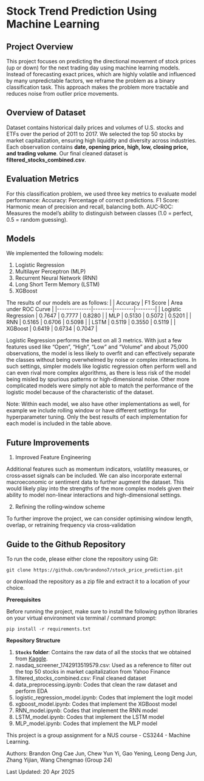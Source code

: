 # Stock Trend Prediction Using Machine Learning
## Project Overview
This project focuses on predicting the directional movement of stock prices (up or down) for the next trading day using machine learning models. Instead of forecasting exact prices, which are highly volatile and influenced by many unpredictable factors, we reframe the problem as a binary classification task. This approach makes the problem more tractable and reduces noise from outlier price movements.

## Overview of Dataset
Dataset contains historical daily prices and volumes of U.S. stocks and ETFs over the period of 2011 to 2017. We selected the top 50 stocks by market capitalization, ensuring high liquidity and diversity across industries. Each observation contains **date, opening price, high, low, closing price, and trading volume**. Our final cleaned dataset is **filtered_stocks_combined.csv**.

## Evaluation Metrics
For this classification problem, we used three key metrics to evaluate model performance:
Accuracy: Percentage of correct predictions.
F1 Score: Harmonic mean of precision and recall, balancing both.
AUC-ROC: Measures the model’s ability to distinguish between classes (1.0 = perfect, 0.5 = random guessing).

## Models
We implemented the following models:
1) Logistic Regression
2) Multilayer Perceptron (MLP)
3) Recurrent Neural Network (RNN)
4) Long Short Term Memory (LSTM)
5) XGBoost

The results of our models are as follows:
|         | Accuracy | F1 Score | Area under ROC Curve |
|--------------|--------|--------|--------|
| Logistic Regression | 0.7647 | 0.7777 | 0.8280 |
| MLP | 0.5130 | 0.5072 | 0.5201 | 
| RNN | 0.5165 | 0.6706 | 0.5098 | 
| LSTM | 0.5119 | 0.3550 | 0.5119 | 
| XGBoost | 0.6419 | 0.6734 | 0.7047 | 

Logistic Regression performs the best on all 3 metrics. With just a few features used like “Open”, “High”, “Low” and “Volume” and about 75,000 observations, the model is less likely to overfit and can effectively separate the classes without being overwhelmed by noise or complex interactions. In such settings, simpler models like logistic regression often perform well and can even rival more complex algorithms, as there is less risk of the model being misled by spurious patterns or high-dimensional noise. Other more complicated models were simply not able to match the performance of the logistic model because of the characteristic of the dataset. 

Note: Within each model, we also have other implementations as well, for example we include rolling window or have different settings for hyperparameter tuning. Only the best results of each implementation for each model is included in the table above.

## Future Improvements
1) Improved Feature Engineering

Additional features such as momentum indicators, volatility measures, or cross‑asset signals can be included. We can also incorporate external macroeconomic or sentiment data to further augment the dataset. This would likely play into the strengths of the more complex models given their ability to model non-linear interactions and high-dimensional settings.

2) Refining the rolling‑window scheme

To further improve the project, we can consider optimising window length, overlap, or retraining frequency via cross‑validation

## Guide to the Github Repository 

To run the code, please either clone the repository using Git: 
``` 
git clone https://github.com/brandono7/stock_price_prediction.git
```
or download the repository as a zip file and extract it to a location of your choice.

**Prerequisites**

Before running the project, make sure to install the following python libraries on your virtual environment via terminal / command prompt:
```
pip install -r requirements.txt
```

**Repository Structure**
1. **`Stocks` folder**: Contains the raw data of all the stocks that we obtained from [Kaggle](https://www.kaggle.com/datasets/borismarjanovic/price-volume-data-for-all-us-stocks-etfs/data).
2. nasdaq_screener_1742913519579.csv: Used as a reference to filter out the top 50 stocks in market capitalization from Yahoo Finance
3. filtered_stocks_combined.csv: Final cleaned dataset
4. data_preprocessing.ipynb: Codes that clean the raw dataset and perform EDA
5. logistic_regression_model.ipynb: Codes that implement the logit model
6. xgboost_model.ipynb: Codes that implement the XGBoost model
7. RNN_model.ipynb: Codes that implement the RNN model
8. LSTM_model.ipynb: Codes that implement the LSTM model
9. MLP_model.ipynb: Codes that implement the MLP model

This project is a group assignment for a NUS course - CS3244 - Machine Learning.

Authors: Brandon Ong Cae Jun, Chew Yun Yi, Gao Yening, Leong Deng Jun, Zhang Yijian, Wang Chengmao (Group 24)

Last Updated: 20 Apr 2025